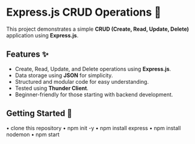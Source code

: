 
# Express.js CRUD Operations 🚀

This project demonstrates a simple **CRUD (Create, Read, Update, Delete)** application using **Express.js**. 

## Features ✨

- Create, Read, Update, and Delete operations using **Express.js**.
- Data storage using **JSON** for simplicity.
- Structured and modular code for easy understanding.
- Tested using **Thunder Client**.
- Beginner-friendly for those starting with backend development.


## Getting Started 🚀

• clone this repository
• npm init -y
• npm install express
• npm install nodemon
• npm start
